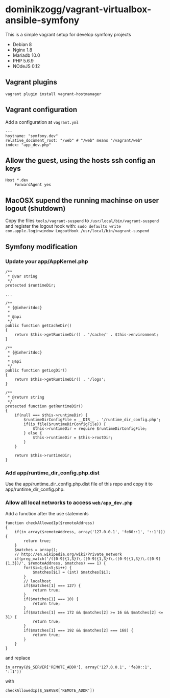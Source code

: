 # dominikzogg/vagrant-virtualbox-ansible-symfony

This is a simple vagrant setup for develop symfony projects

 * Debian 8
 * Nginx 1.8
 * Mariadb 10.0
 * PHP 5.6.9
 * NOdeJS 0.12

## Vagrant plugins

```{.sh}
vagrant plugin install vagrant-hostmanager
```

## Vagrant configuration

Add a configuration at `vagrant.yml`

```{.yaml}
---
hostname: "symfony.dev"
relative_document_root: "/web" # "/web" means "/vagrant/web"
index: "app_dev.php"
```

## Allow the guest, using the hosts ssh config an keys

```
Host *.dev
    ForwardAgent yes
```

## MacOSX supend the running machinse on user logout (shutdown)

Copy the files `tools/vagrant-suspend` to `/usr/local/bin/vagrant-suspend` and register the logout hook with:
`sudo defaults write com.apple.loginwindow LogoutHook /usr/local/bin/vagrant-suspend`

## Symfony modification

### Update your app/AppKernel.php

```{.php}
/**
 * @var string
 */
protected $runtimeDir;

...

/**
 * {@inheritdoc}
 *
 * @api
 */
public function getCacheDir()
{
    return $this->getRuntimeDir() . '/cache/' . $this->environment;
}

/**
 * {@inheritdoc}
 *
 * @api
 */
public function getLogDir()
{
    return $this->getRuntimeDir() . '/logs';
}

/**
 * @return string
 */
protected function getRuntimeDir()
{
    if(null === $this->runtimeDir) {
        $runtimeDirConfigFile = __DIR__ . '/runtime_dir_config.php';
        if(is_file($runtimeDirConfigFile)) {
            $this->runtimeDir = require $runtimeDirConfigFile;
        } else {
            $this->runtimeDir = $this->rootDir;
        }
    }

    return $this->runtimeDir;
}
```

### Add app/runtime_dir_config.php.dist

Use the app/runtime_dir_config.php.dist file of this repo and copy it to app/runtime_dir_config.php.

### Allow all local networks to access `web/app_dev.php`

Add a function after the use statements

```{.php}
function checkAllowedIp($remoteAddress)
{
    if(in_array($remoteAddress, array('127.0.0.1', 'fe80::1', '::1'))) {
        return true;
    }
    $matches = array();
    // http://en.wikipedia.org/wiki/Private_network
    if(preg_match('/([0-9]{1,3})\.([0-9]{1,3})\.([0-9]{1,3})\.([0-9]{1,3})/', $remoteAddress, $matches) === 1) {
        for($i=1;$i<5;$i++) {
            $matches[$i] = (int) $matches[$i];
        }
        // localhost
        if($matches[1] === 127) {
            return true;
        }
        if($matches[1] === 10) {
            return true;
        }
        if($matches[1] === 172 && $matches[2] >= 16 && $matches[2] <= 31) {
            return true;
        }
        if($matches[1] === 192 && $matches[2] === 168) {
            return true;
        }
    }
}
```

and replace

```{.php}
in_array(@$_SERVER['REMOTE_ADDR'], array('127.0.0.1', 'fe80::1', '::1'))
```

with

```{.php}
checkAllowedIp($_SERVER['REMOTE_ADDR'])
```